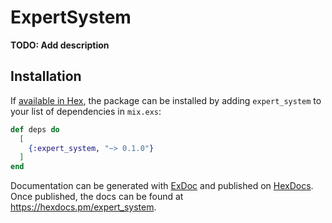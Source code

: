 # ExpertSystem

**TODO: Add description**

## Installation

If [available in Hex](https://hex.pm/docs/publish), the package can be installed
by adding `expert_system` to your list of dependencies in `mix.exs`:

```elixir
def deps do
  [
    {:expert_system, "~> 0.1.0"}
  ]
end
```

Documentation can be generated with [ExDoc](https://github.com/elixir-lang/ex_doc)
and published on [HexDocs](https://hexdocs.pm). Once published, the docs can
be found at <https://hexdocs.pm/expert_system>.

